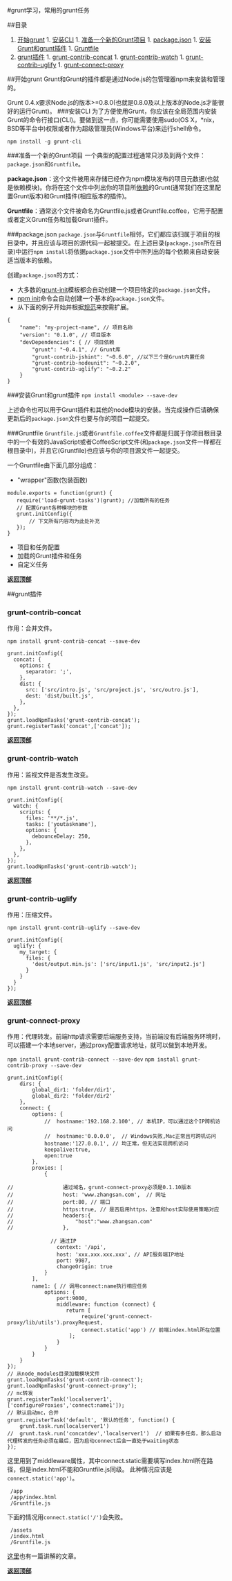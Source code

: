 #grunt学习，常用的grunt任务

##目录

  1. [开始grunt](#开始grunt)
  	1. [安装CLI](#安装cli)
  	1. [准备一个新的Grunt项目](#准备一个新的grunt项目)
  	1. [package.json](#packagejson)
  	1. [安装Grunt和grunt插件](#安装grunt和grunt插件)
  	1. [Gruntfile](#gruntfile)
  1. [grunt插件](#grunt插件)
    1. [grunt-contrib-concat](#grunt-contrib-concat)
    1. [grunt-contrib-watch](#grunt-contrib-watch)
    1. [grunt-contrib-uglify](#grunt-contrib-uglify)
    1. [grunt-connect-proxy](#grunt-connect-proxy)


##开始grunt
Grunt和Grunt的插件都是通过Node.js的包管理器npm来安装和管理的。

Grunt 0.4.x要求Node.js的版本>=0.8.0(也就是0.8.0及以上版本的Node.js才能很好的运行Grunt)。
###安装CLI
为了方便使用Grunt，你应该在全局范围内安装Grunt的命令行接口(CLI)。要做到这一点，你可能需要使用sudo(OS X，*nix，BSD等平台中)权限或者作为超级管理员(Windows平台)来运行shell命令。

```
npm install -g grunt-cli
```
###准备一个新的Grunt项目
一个典型的配置过程通常只涉及到两个文件：`package.json`和`Gruntfile`。

**package.json**：这个文件被用来存储已经作为npm模块发布的项目元数据(也就是依赖模块)。你将在这个文件中列出你的项目所[依赖](https://www.npmjs.org/doc/files/package.json.html#devDependencies)的Grunt(通常我们在这里配置Grunt版本)和Grunt插件(相应版本的插件)。

**Gruntfile**：通常这个文件被命名为Gruntfile.js或者Gruntfile.coffee，它用于配置或者定义Grunt任务和加载Grunt插件。

###package.json
`package.json`与`Gruntfile`相邻，它们都应该归属于项目的根目录中，并且应该与项目的源代码一起被提交。在上述目录(`package.json`所在目录)中运行`npm install`将依据`package.json`文件中所列出的每个依赖来自动安装适当版本的依赖。

创建`package.json`的方式：

  - 大多数的[grunt-init](http://gruntjs.com/project-scaffolding)模板都会自动创建一个项目特定的`package.json`文件。
  - [npm init](https://www.npmjs.org/doc/cli/npm-init.html)命令会自动创建一个基本的`package.json`文件。
  - 从下面的例子开始并根据[规范](https://www.npmjs.org/doc/files/package.json.html)来按需扩展。
  
```
{
    "name": "my-project-name", // 项目名称
    "version": "0.1.0", // 项目版本
    "devDependencies": { // 项目依赖
        "grunt": "~0.4.1", // Grunt库
        "grunt-contrib-jshint": "~0.6.0", //以下三个是Grunt内置任务
        "grunt-contrib-nodeunit": "~0.2.0",
        "grunt-contrib-uglify": "~0.2.2"
    }
}
```

###安装Grunt和grunt插件
`npm install <module> --save-dev`

上述命令也可以用于Grunt插件和其他的node模块的安装。当完成操作后请确保更新后的`package.json`文件也要与你的项目一起提交。

###Gruntfile
`Gruntfile.js`或者`Gruntfile.coffee`文件都是归属于你项目根目录中的一个有效的JavaScript或者CoffeeScript文件(和`package.json`文件一样都在根目录中)，并且它(Gruntfile)也应该与你的项目源文件一起提交。

一个Gruntfile由下面几部分组成：

 - "wrapper"函数(包装函数)
 
 ```
 module.exports = function(grunt) {
 	require('load-grunt-tasks')(grunt); //加载所有的任务
    // 配置Grunt各种模块的参数
    grunt.initConfig({
    	// 下文所有内容均为此处补充
    });
 }
 ```
 
 - 项目和任务配置
 - 加载的Grunt插件和任务
 - 自定义任务
 
**[返回顶部](#目录)**

##grunt插件

### grunt-contrib-concat

作用：合并文件。

`npm install grunt-contrib-concat --save-dev`

```
grunt.initConfig({
  concat: {
    options: {
      separator: ';',
    },
    dist: {
      src: ['src/intro.js', 'src/project.js', 'src/outro.js'],
      dest: 'dist/built.js',
    },
  },
});
grunt.loadNpmTasks('grunt-contrib-concat');
grunt.registerTask('concat',['concat']);
```

**[返回顶部](#目录)**

### grunt-contrib-watch

作用：监视文件是否发生改变。

`npm install grunt-contrib-watch --save-dev`

```
grunt.initConfig({
  watch: {
    scripts: {
      files: '**/*.js',
      tasks: ['youtaskname'],
      options: {
        debounceDelay: 250,
      },
    },
  },
});
grunt.loadNpmTasks('grunt-contrib-watch');
```

**[返回顶部](#目录)**

### grunt-contrib-uglify

作用：压缩文件。

`npm install grunt-contrib-uglify --save-dev`

```
grunt.initConfig({
  uglify: {
    my_target: {
      files: {
        'dest/output.min.js': ['src/input1.js', 'src/input2.js']
      }
    }
  }
});
```

**[返回顶部](#目录)**

### grunt-connect-proxy

作用：代理转发。前端http请求需要后端服务支持，当前端没有后端服务环境时，可以搭建一个本地server，通过proxy配置请求地址，就可以做到本地开发。

`npm install grunt-contrib-connect --save-dev`
`npm install grunt-contrib-proxy --save-dev`

```   
grunt.initConfig({
    dirs: {
        global_dir1: 'folder/dir1',
        global_dir2: 'folder/dir2'
    },
    connect: {
        options: {
            //  hostname:'192.168.2.100', // 本机IP，可以通过这个IP跨机访问
            //  hostname:'0.0.0.0',  // Windows失败,Mac正常且可跨机访问
            hostname:'127.0.0.1', // 均正常，但无法实现跨机访问
            keepalive:true,
            open:true
        },
        proxies: [
            {

//                通过域名，grunt-connect-proxy必须是0.1.10版本
//                host: 'www.zhangsan.com',  // 网址
//                port:80, // 端口
//                https:true, // 是否启用https，注意和host实际使用策略对应
//                headers:{
//                    "host":"www.zhangsan.com"
//                },

              // 通过IP
                context: '/api',
                host: 'xxx.xxx.xxx.xxx', // API服务端IP地址
                port: 9987,
                changeOrigin: true
            }
        ],
        name1: { // 调用connect:name执行相应任务 
            options: {
                port:9000,
                middleware: function (connect) {
                   return [
                        require('grunt-connect-proxy/lib/utils').proxyRequest,
                        connect.static('app') // 前端index.html所在位置
                    ];
                }
            }
        }
    }
});
// 从node_modules目录加载模块文件
grunt.loadNpmTasks('grunt-contrib-connect');
grunt.loadNpmTasks('grunt-connect-proxy');
// mc转发
grunt.registerTask('localserver1',['configureProxies','connect:name1']);
// 默认启动mc，合并
grunt.registerTask('default', '默认的任务', function() {
    grunt.task.run(localserver1') 
//  grunt.task.run('concatdev','localserver1')  // 如果有多任务，那么启动代理转发的任务必须在最后，因为启动connect后会一直处于waiting状态
});
```
这里用到了middleware属性，其中connect.static需要填写index.html所在路径，但是index.html不能和Gruntfile.js同级。
此种情况应该是`connect.static('app')`。
```
 /app
 /app/index.html
 /Gruntfile.js
```
下面的情况用`connect.static('/')`会失败。
```
 /assets
 /index.html
 /Gruntfile.js
```
[这里](http://www.ngnice.com/posts/76c4bd0f7a4cdc)也有一篇讲解的文章。

**[返回顶部](#目录)**


